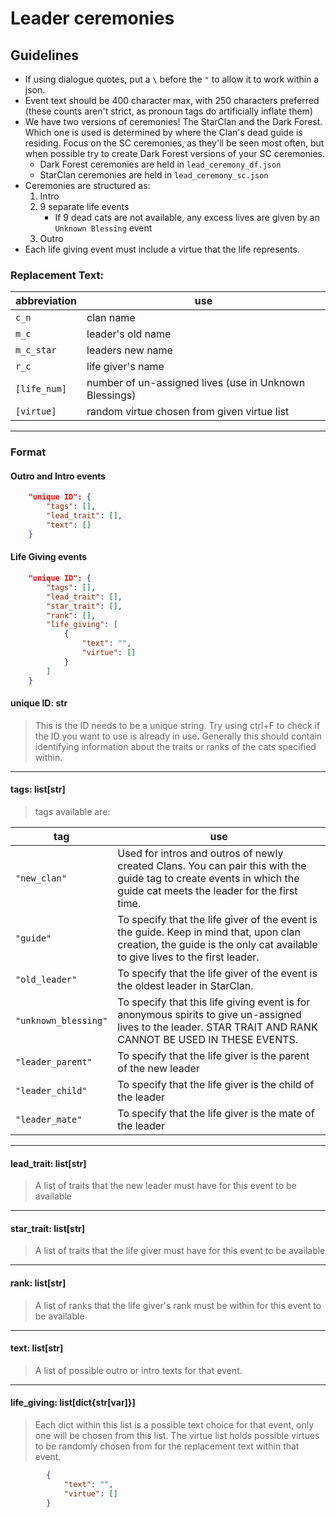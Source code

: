 # Leader ceremonies

## Guidelines
- If using dialogue quotes, put a `\` before the `"` to allow it to work within a json.
- Event text should be 400 character max, with 250 characters preferred (these counts aren't strict, as pronoun tags do artificially inflate them)
- We have two versions of ceremonies! The StarClan and the Dark Forest.  Which one is used is determined by where the Clan's dead guide is residing.  Focus on the SC ceremonies, as they'll be seen most often, but when possible try to create Dark Forest versions of your SC ceremonies.
    - Dark Forest ceremonies are held in `lead_ceremony_df.json`
    - StarClan ceremonies are held in `lead_ceremony_sc.json`
- Ceremonies are structured as:
    1. Intro
    2. 9 separate life events
        - If 9 dead cats are not available, any excess lives are given by an `Unknown Blessing` event
    3. Outro
- Each life giving event must include a virtue that the life represents.  

### Replacement Text:
| abbreviation | use                                                    |
|--------------|--------------------------------------------------------|
| `c_n`        | clan name                                              |
| `m_c`        | leader's old name                                      |
| `m_c_star`   | leaders new name                                       |
| `r_c`        | life giver's name                                      |
| `[life_num]` | number of un-assigned lives (use in Unknown Blessings) |
| `[virtue]`   | random virtue chosen from given virtue list            |

***
### Format

#### Outro and Intro events
```json
    "unique ID": {
        "tags": [],
        "lead_trait": [],
        "text": []
    }
```

#### Life Giving events

```json
    "unique ID": {
        "tags": [],
        "lead_trait": [],
        "star_trait": [],
        "rank": [],
        "life_giving": [
            {
                "text": "",
                "virtue": []
            }
        ]
    }
```

#### unique ID: str
> This is the ID needs to be a unique string. Try using ctrl+F to check if the ID you want to use is already in use.  Generally this should contain identifying information about the traits or ranks of the cats specified within.

***

#### tags: list[str]
> tags available are:

| tag                  | use                                                                                                                                                                      |
|----------------------|--------------------------------------------------------------------------------------------------------------------------------------------------------------------------|
| `"new_clan"`         | Used for intros and outros of newly created Clans. You can pair this with the guide tag to create events in which the guide cat meets the leader for the first time.     |
| `"guide"`            | To specify that the life giver of the event is the guide.  Keep in mind that, upon clan creation, the guide is the only cat available to give lives to the first leader. |
| `"old_leader"`       | To specify that the life giver of the event is the oldest leader in StarClan.                                                                                            |
| `"unknown_blessing"` | To specify that this life giving event is for anonymous spirits to give un-assigned lives to the leader.  STAR TRAIT AND RANK CANNOT BE USED IN THESE EVENTS.            |
| `"leader_parent"`    | To specify that the life giver is the parent of the new leader                                                                                                           |
| `"leader_child"`     | To specify that the life giver is the child of the leader                                                                                                                |
| `"leader_mate"`      | To specify that the life giver is the mate of the leader                                                                                                                 |

***

#### lead_trait: list[str]
> A list of traits that the new leader must have for this event to be available

***

#### star_trait: list[str]
> A list of traits that the life giver must have for this event to be available

***

#### rank: list[str]
> A list of ranks that the life giver's rank must be within for this event to be available

***

#### text: list[str]
> A list of possible outro or intro texts for that event. 

***

#### life_giving: list[dict{str[var]}]
> Each dict within this list is a possible text choice for that event, only one will be chosen from this list.  The virtue list holds possible virtues to be randomly chosen from for the replacement text within that event.
```json
        {
            "text": "",
            "virtue": []
        }
```